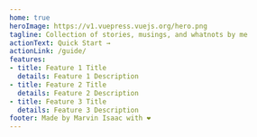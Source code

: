 ```yaml
---
home: true
heroImage: https://v1.vuepress.vuejs.org/hero.png
tagline: Collection of stories, musings, and whatnots by me
actionText: Quick Start →
actionLink: /guide/
features:
- title: Feature 1 Title
  details: Feature 1 Description
- title: Feature 2 Title
  details: Feature 2 Description
- title: Feature 3 Title
  details: Feature 3 Description
footer: Made by Marvin Isaac with ❤️
---
```

